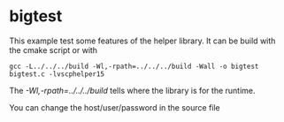# bigtest

This example test some features of the helper library. 
It can be build with the cmake script or with

```
gcc -L../../../build -Wl,-rpath=../../../build -Wall -o bigtest bigtest.c -lvscphelper15 
```

The _-Wl,-rpath=../../../build_ tells where the library is for the runtime.

You can change the host/user/password in the source file